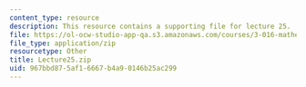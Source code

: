 ```yaml
---
content_type: resource
description: This resource contains a supporting file for lecture 25.
file: https://ol-ocw-studio-app-qa.s3.amazonaws.com/courses/3-016-mathematics-for-materials-scientists-and-engineers-fall-2005/967bbd875af16667b4a90146b25ac299_Lecture25.zip
file_type: application/zip
resourcetype: Other
title: Lecture25.zip
uid: 967bbd87-5af1-6667-b4a9-0146b25ac299
---
```

